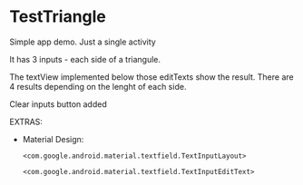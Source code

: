 # TestTriangle

Simple app demo. Just a single activity

It has 3 inputs - each side of a triangule.

The textView implemented below those editTexts show the result.
There are 4 results depending on the lenght of each side.

Clear inputs button added

EXTRAS: 

- Material Design:
   
      <com.google.android.material.textfield.TextInputLayout>

      <com.google.android.material.textfield.TextInputEditText>
      

